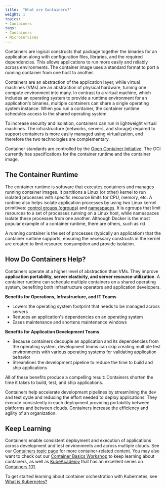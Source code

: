 ```yaml
---
title:  "What are Containers?"
weight: 1
topics:
- Containers
tags:
- Containers
- Microservices
---
```


Containers are logical constructs that package together the binaries for an application along with  configuration files, libraries, and the required dependencies. This allows applications to run more easily and reliably across environments. The container image uses a standard format to port a running container from one host to another.

Containers are an abstraction of the application layer, while virtual machines (VMs) are an abstraction of physical hardware, turning one compute environment into many. In contrast to a virtual machine, which includes an operating system to provide a runtime environment for an application's binaries, multiple containers can share a single operating system instance. When you run a container, the container runtime schedules access to the shared operating system.

To increase security and isolation, containers can run in lightweight virtual machines. The infrastructure (networks, servers, and storage) required to support containers is more easily managed using virtualization, and therefore the two technologies are complementary.

Container standards are controlled by the [Open Container Initiative](https://opencontainers.org/). The OCI currently has specifications for the container runtime and the container image. 

## The Container Runtime

The container runtime is software that executes containers and manages running container images. It partitions a Linux (or other) kernel to run isolated processes with specific resource limits for CPU, memory, etc. A runtime also helps isolate application processes by using two Linux kernel primitives: [control groups \(cgroups\)](http://man7.org/linux/man-pages/man7/cgroups.7.html) and [namespaces](http://man7.org/linux/man-pages/man7/namespaces.7.html). It is cgroups that limit resources to a set of processes running on a Linux host, while namespaces isolate these processes from one another. Although Docker is the most popular example of a container runtime, there are others, such as rkt.

A running container is the set of processes \(typically an application\) that the container runtime supports, ensuring the necessary constructs in the kernel are created to limit resource consumption and provide isolation.

## How Do Containers Help?

Containers operate at a higher level of abstraction than VMs. They improve **application portability, server elasticity, and server resource utilization**. A container runtime can schedule multiple containers on a shared operating system, benefiting both infrastructure operators and application developers.

**Benefits for Operations, Infrastructure, and IT Teams**

* Lowers the operating system footprint that needs to be managed across servers
* Reduces an application's dependencies on an operating system
* Eases maintenance and shortens maintenance windows

**Benefits for Application Development Teams**

* Because containers decouple an application and its dependencies from the operating system, development teams can skip creating multiple test environments with various operating systems for validating application behavior
* Streamlines the development pipeline to reduce the time to build and ship applications

All of these benefits produce a compelling result: Containers shorten the time it takes to build, test, and ship applications.

Containers help accelerate development pipelines by streamlining the dev and test cycle and reducing the effort needed to deploy applications. They execute consistently in each deployment providing portability between platforms and between clouds. Containers increase the efficiency and agility of an organization. 

## Keep Learning
Containers enable consistent deployment and execution of applications across development and test environments and across multiple clouds. See our [Containers topic page](/topics/containers/) for more container-related content. You may also want to check out our [Container Basics Workshop](/workshops/lab-container-basics/) to keep learning about containers, as well as [KubeAcademy](https://kube.academy) that has an excellent series on [Containers 101](https://kube.academy/courses/containers-101).

To get started learning about container orchestration with Kubernetes, see [What is Kubernetes?](/guides/kubernetes/what-is-kubernetes)

